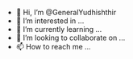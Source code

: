- 👋 Hi, I’m @GeneralYudhishthir
- 👀 I’m interested in ...
- 🌱 I’m currently learning ...
- 💞️ I’m looking to collaborate on ...
- 📫 How to reach me ...

<!---
GeneralYudhishthir/GeneralYudhishthir is a ✨ special ✨ repository because its `README.md` (this file) appears on your GitHub profile.
You can click the Preview link to take a look at your changes.
--->
